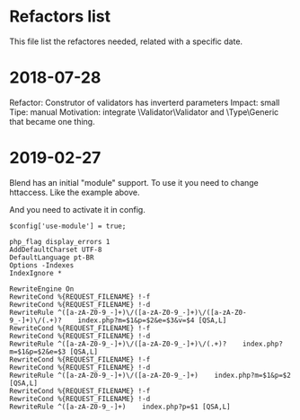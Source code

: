# Refactors list
This file list the refactores needed, related with a specific date.

# 2018-07-28
Refactor: Construtor of validators has inverterd parameters
Impact: small
Tipe: manual
Motivation: integrate \Validator\Validator and \Type\Generic that became one thing.

# 2019-02-27
Blend has an initial "module" support. To use it you need to change httaccess. Like the example above.

And you need to activate it in config.

```
$config['use-module'] = true;
```


```
php_flag display_errors 1
AddDefaultCharset UTF-8
DefaultLanguage pt-BR
Options -Indexes
IndexIgnore *

RewriteEngine On
RewriteCond %{REQUEST_FILENAME} !-f
RewriteCond %{REQUEST_FILENAME} !-d
RewriteRule ^([a-zA-Z0-9_-]+)\/([a-zA-Z0-9_-]+)\/([a-zA-Z0-9_-]+)\/(.+)?    index.php?m=$1&p=$2&e=$3&v=$4 [QSA,L]
RewriteCond %{REQUEST_FILENAME} !-f
RewriteCond %{REQUEST_FILENAME} !-d
RewriteRule ^([a-zA-Z0-9_-]+)\/([a-zA-Z0-9_-]+)\/(.+)?    index.php?m=$1&p=$2&e=$3 [QSA,L]
RewriteCond %{REQUEST_FILENAME} !-f
RewriteCond %{REQUEST_FILENAME} !-d
RewriteRule ^([a-zA-Z0-9_-]+)\/([a-zA-Z0-9_-]+)    index.php?m=$1&p=$2 [QSA,L]
RewriteCond %{REQUEST_FILENAME} !-f
RewriteCond %{REQUEST_FILENAME} !-d
RewriteRule ^([a-zA-Z0-9_-]+)    index.php?p=$1 [QSA,L]
```
